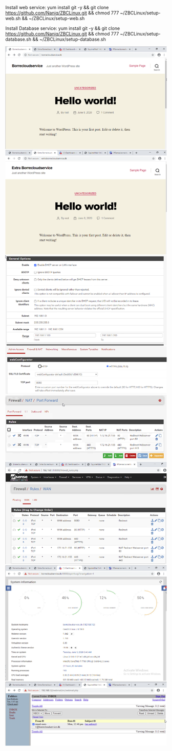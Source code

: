 Install web service:
yum install git -y && git clone https://github.com/Naniq/ZBCLinux.git && chmod 777 ~/ZBCLinux/setup-web.sh && ~/ZBCLinux/setup-web.sh

Install Database service:
yum install git -y && git clone https://github.com/Naniq/ZBCLinux.git && chmod 777 ~/ZBCLinux/setup-database.sh && ~/ZBCLinux/setup-database.sh





![alt text](https://github.com/Naniq/Linux/blob/master/Pictures/Domain1.png)
![alt text](https://github.com/Naniq/Linux/blob/master/Pictures/Domain2.png)
![alt text](https://github.com/Naniq/Linux/blob/master/Pictures/PFsense1.png)
![alt text](https://github.com/Naniq/Linux/blob/master/Pictures/PFsense2.png)
![alt text](https://github.com/Naniq/Linux/blob/master/Pictures/PFsense3.png)
![alt text](https://github.com/Naniq/Linux/blob/master/Pictures/PFsense4.png)
![alt text](https://github.com/Naniq/Linux/blob/master/Pictures/Webmin.png)
![alt text](https://github.com/Naniq/Linux/blob/master/Pictures/Mail.png)
